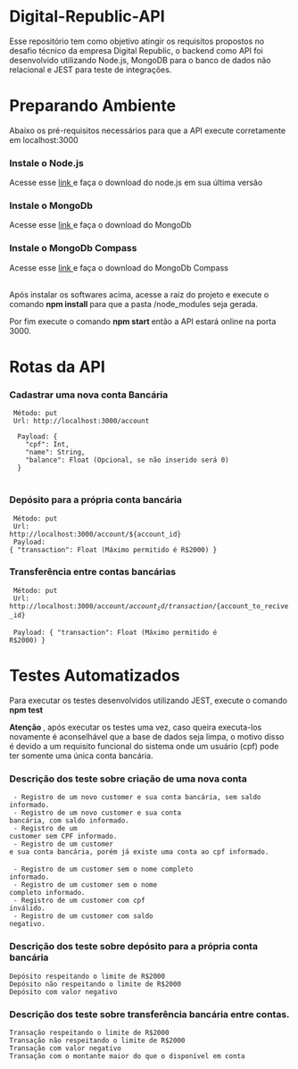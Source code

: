 # Digital-Republic-API

<p>Esse repositório tem como objetivo atingir os requisitos propostos no desafio técnico da empresa Digital Republic, o backend como API foi desenvolvido utilizando Node.js, MongoDB para o banco de dados não relacional e JEST para teste de integrações.</p>

# Preparando Ambiente
<p> Abaixo os pré-requisitos necessários para que a API execute corretamente em localhost:3000 <p>

<h3> Instale o Node.js </h3>
<span> Acesse esse <a href="https://nodejs.org/en/download/" target="_blank"> link </a> e faça o download do node.js em sua última versão </span>

<h3> Instale o MongoDb </h3>
<span> Acesse esse <a href="https://www.mongodb.com/try/download/community" target="_blank"> link </a> e faça o download do MongoDb </span>

<h3> Instale o MongoDb Compass </h3>
<span> Acesse esse <a href="https://www.mongodb.com/try/download/compass" target="_blank"> link </a> e faça o download do MongoDb Compass </span><br><br>
 
<p> Após instalar os softwares acima, acesse a raiz do projeto e execute o comando <strong> npm install </strong> para que a pasta /node_modules seja gerada.</p>
<p> Por fim execute o comando <strong> npm start </strong> então a API estará online na porta 3000.</p>

# Rotas da API

<h3> Cadastrar uma nova conta Bancária</h3>
<code> Método: put </code> <br>
<code> Url: http://localhost:3000/account </code><br>
<code>
  Payload: {
    "cpf": Int,
    "name": String,
    "balance": Float (Opcional, se não inserido será 0)
  } 
</code><br>

<h3> Depósito para a própria conta bancária</h3>

<code> Método: put </code> <br>
<code> Url: http://localhost:3000/account/${account_id} </code><br>
<code>
  Payload: {
    "transaction": Float (Máximo permitido é R$2000)
  } 
</code><br>

<h3> Transferência entre contas bancárias</h3>

<code> Método: put </code> <br>
<code> Url: http://localhost:3000/account/${account_id}/transaction/${account_to_recive_id} </code><br>
<code>
  Payload: {
    "transaction": Float (Máximo permitido é R$2000)
  } 
</code><br>

# Testes Automatizados
<p> Para executar os testes desenvolvidos utilizando JEST, execute o comando <strong>npm test</strong></p>
<p> <strong> Atenção </strong>, após executar os testes uma vez, caso queira executa-los novamente é aconselhável que a base de dados seja limpa, o motivo disso é devido a um requisito funcional do sistema onde um usuário (cpf) pode ter somente uma única conta bancária. </p>

<h3> Descrição dos teste sobre criação de uma nova conta </h3>

<code> - Registro de um novo customer e sua conta bancária, sem saldo informado. </code><br>
<code> - Registro de um novo customer e sua conta bancária, com saldo informado. </code><br>
<code> - Registro de um customer sem CPF informado. </code><br>
<code> - Registro de um customer e sua conta bancária, porém já existe uma conta ao cpf informado. </code><br>
<code> - Registro de um customer sem o nome completo informado. </code><br>
<code> - Registro de um customer sem o nome completo informado. </code><br>
<code> - Registro de um customer com cpf inválido. </code><br>
<code> - Registro de um customer com saldo negativo. </code><br>

<h3> Descrição dos teste sobre depósito para a própria conta bancária </h3>
<code>Depósito respeitando o limite de R$2000</code><br>
<code>Depósito não respeitando o limite de R$2000</code><br>
<code>Depósito com valor negativo</code><br>
 
<h3> Descrição dos teste sobre transferência bancária entre contas. </h3>
<code>Transação respeitando o limite de R$2000</code><br>
<code>Transação não respeitando o limite de R$2000</code><br>
<code>Transação com valor negativo</code><br>
<code>Transação com o montante maior do que o disponível em conta</code><br>

